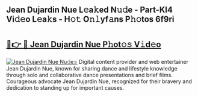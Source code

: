 ## Jean Dujardin Nue L𝚎a𝚔ed N𝚞𝚍e - Part-KI4 Vi𝚍𝚎o L𝚎a𝚔s - H𝚘𝚝 O𝚗𝚕yf𝚊ns P𝚑𝚘tos 6f9ri

# <h2><a href="http://kfd1dz.oniu.top/?m=Jean+Dujardin+Nue">🔗👉 🔴 Jean Dujardin Nue P𝚑ot𝚘𝚜 V𝚒d𝚎o</a></h2>

[![Jean Dujardin Nue Nu𝚍e𝚜](https://i.imgur.com/0qMVB7G.gif)](http://kfd1dz.oniu.top/?m=Jean+Dujardin+Nue)
Digital content provider and web entertainer Jean Dujardin Nue, known for sharing dance and lifestyle knowledge through solo and collaborative dance presentations and brief films. Courageous advocate Jean Dujardin Nue, recognized for their bravery and dedication to standing up for important causes.  
